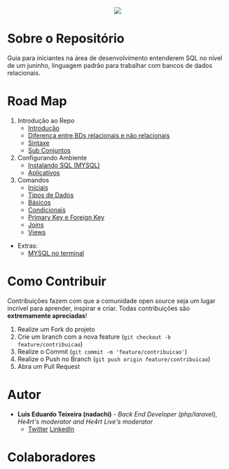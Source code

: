 <p align="center">
  <a href="https://github.com/he4rt/4noobs" target="_blank">
    <img src="assets/header_4noobs.svg">
  </a>
</p>

# Sobre o Repositório

Guia para iniciantes na área de desenvolvimento entenderem SQL no nível de um juninho, linguagem padrão para trabalhar com bancos de dados relacionais.

# Road Map

1. Introdução ao Repo 
    * [Introdução](contents/Introducao/Introducao.md)
    * [Diferença entre BDs relacionais e não relacionais](contents/Introducao/Diferenca.md)
    * [Sintaxe](contents/Introducao/Sintaxe.md)
    * [Sub Conjuntos](contents/Introducao/Conjuntos.md)
2. Configurando Ambiente
   * [Instalando SQL (MYSQL)](contents/configuracao/Instalacao.md)
   * [Aplicativos](contents/configuracao/Aplicativos.md)
3. Comandos
   * [Iniciais](contents/comandos/Iniciais.md)
   * [Tipos de Dados](contents/comandos/Tipos.md)
   * [Básicos](contents/comandos/Basicos.md)
   * [Condicionais](contents/comandos/Condicionais.md)
   * [Primary Key e Foreign Key](contents/comandos/Keys.md)
   * [Joins](contents/comandos/Joins.md)
   * [Views](contents/comandos/Views.md)
- Extras:
   * [MYSQL no terminal](contents/extra/comandos.md)

# Como Contribuir

Contribuições fazem com que a comunidade open source seja um lugar incrível para aprender, inspirar e criar. Todas
contribuições são **extremamente apreciadas**!

1. Realize um Fork do projeto
2. Crie um branch com a nova feature (`git checkout -b feature/contribuicao`)
3. Realize o Commit (`git commit -m 'feature/contribuicao'`)
4. Realize o Push no Branch (`git push origin feature/contribuicao`)
5. Abra um Pull Request

# Autor

- **Luis Eduardo Teixeira (nadachi)** - _Back End Developer (php/laravel), He4rt's moderator and He4rt Live's moderator_
  - [Twitter](https://twitter.com/Luis_Nadachi) [LinkedIn](https://www.linkedin.com/in/luis-eduardo-ribeiro-teixeira-384b9819a/)

# Colaboradores